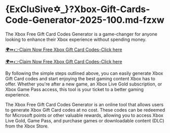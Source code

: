 # {ExCluSive✡︎_}?Xbox-Gift-Cards-Code-Generator-2025-100.md-fzxw
 The Xbox Free Gift Card Codes Generator is a game-changer for anyone looking to enhance their Xbox experience without spending money.

[🌍⏩👉Claim Now Free Xbox Gift Card Codes-Click here](https://cutt.ly/he5C4Nhx)


[🌍⏩👉Claim Now Free Xbox Gift Card Codes-Click here](https://cutt.ly/he5C4Nhx)


By following the simple steps outlined above, you can easily generate Xbox Gift Card codes and start enjoying the best gaming content Xbox has to offer. Whether you're after a new game, an Xbox Live Gold subscription, or Xbox Game Pass access, this tool is your ticket to a better gaming experience.

The Xbox Free Gift Card Codes Generator is an online tool that allows users to generate Xbox Gift Card codes at no cost. These codes can be redeemed for Microsoft points or other valuable rewards, allowing you to access Xbox Live Gold, Game Pass, and purchase games or downloadable content (DLC) from the Xbox Store.
